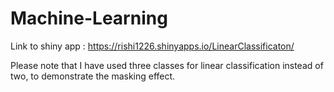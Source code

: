 # Machine-Learning

Link to shiny app : https://rishi1226.shinyapps.io/LinearClassificaton/

Please note that I have used three classes for linear classification instead of two, to demonstrate the masking effect.
